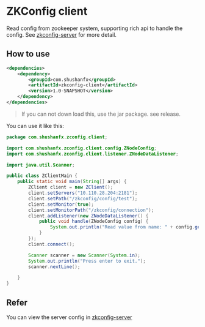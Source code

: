 # ZKConfig client
Read config from zookeeper system, supporting rich api to handle the config. See [zkconfig-server](https://github.com/shushanfx/zkconfig-server) for more detail.

## How to use
```xml
<dependencies>
    <dependency>
        <groupId>com.shushanfx</groupId>
        <artifactId>zkconfig-client</artifactId>
        <version>1.0-SNAPSHOT</version>
    </dependency>
</dependencies>
```
> If you can not down load this, use the jar package. see release.

You can use it like this:
```java
package com.shushanfx.zconfig.client;

import com.shushanfx.zconfig.client.config.ZNodeConfig;
import com.shushanfx.zconfig.client.listener.ZNodeDataListener;

import java.util.Scanner;

public class ZClientMain {
    public static void main(String[] args) {
        ZClient client = new ZClient();
        client.setServers("10.110.28.204:2181");
        client.setPath("/zkconfig/config/test");
        client.setMonitor(true);
        client.setMonitorPath("/zkconfig/connection");
        client.addListener(new ZNodeDataListener() {
            public void handle(ZNodeConfig config) {
                System.out.println("Read value from name: " + config.getString("name", "defaultValue"));
            }
        });
        client.connect();

        Scanner scanner = new Scanner(System.in);
        System.out.println("Press enter to exit.");
        scanner.nextLine();

    }
}
```

## Refer
You can view the server config in [zkconfig-server](https://github.com/shushanfx/zkconfig-server)